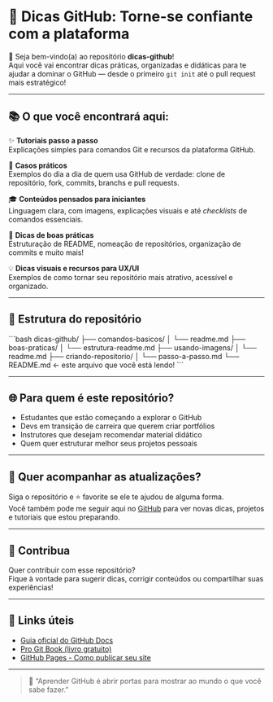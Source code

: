 # 🚀 Dicas GitHub: Torne-se confiante com a plataforma

👋 Seja bem-vindo(a) ao repositório **dicas-github**!  
Aqui você vai encontrar dicas práticas, organizadas e didáticas para te ajudar a dominar o GitHub — desde o primeiro `git init` até o pull request mais estratégico!

---

## 📚 O que você encontrará aqui:

✨ **Tutoriais passo a passo**  
Explicações simples para comandos Git e recursos da plataforma GitHub.

🔧 **Casos práticos**  
Exemplos do dia a dia de quem usa GitHub de verdade: clone de repositório, fork, commits, branchs e pull requests.

🎓 **Conteúdos pensados para iniciantes**  
Linguagem clara, com imagens, explicações visuais e até *checklists* de comandos essenciais.

🧠 **Dicas de boas práticas**  
Estruturação de README, nomeação de repositórios, organização de commits e muito mais!

💡 **Dicas visuais e recursos para UX/UI**  
Exemplos de como tornar seu repositório mais atrativo, acessível e organizado.

---

## 📁 Estrutura do repositório

\`\`\`bash
dicas-github/
├── comandos-basicos/
│   └── readme.md
├── boas-praticas/
│   └── estrutura-readme.md
├── usando-imagens/
│   └── readme.md
├── criando-repositorio/
│   └── passo-a-passo.md
└── README.md ← este arquivo que você está lendo!
\`\`\`

---

## 🌐 Para quem é este repositório?

- Estudantes que estão começando a explorar o GitHub
- Devs em transição de carreira que querem criar portfólios
- Instrutores que desejam recomendar material didático
- Quem quer estruturar melhor seus projetos pessoais

---

## 📌 Quer acompanhar as atualizações?

Siga o repositório e ⭐ favorite se ele te ajudou de alguma forma.  
Você também pode me seguir aqui no [GitHub](https://github.com/DarioSAndrade) para ver novas dicas, projetos e tutoriais que estou preparando.

---

## 🤝 Contribua

Quer contribuir com esse repositório?  
Fique à vontade para sugerir dicas, corrigir conteúdos ou compartilhar suas experiências!

---

## 🔗 Links úteis

- [Guia oficial do GitHub Docs](https://docs.github.com/)
- [Pro Git Book (livro gratuito)](https://git-scm.com/book/pt-br/v2)
- [GitHub Pages - Como publicar seu site](https://pages.github.com/)

---

> 📌 “Aprender GitHub é abrir portas para mostrar ao mundo o que você sabe fazer.”
